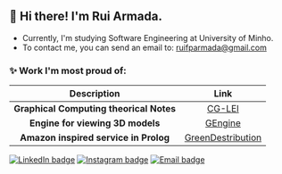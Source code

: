 ## 👋 Hi there! I'm Rui Armada.
- Currently, I'm studying Software Engineering at University of Minho.
- To contact me, you can send an email to: ruifparmada@gmail.com

### ✨ Work I'm most proud of:
| Description | Link |
| :---: | :---: |
| **Graphical Computing theorical Notes** | [CG-LEI](https://wide-joke-855.notion.site/Computa-o-Gr-fica-LEI-534cfe5f113e46298c8de27ebdcf3555) |
| **Engine for viewing 3D models** | [GEngine](https://github.com/RuiArmada/GEngine) |
| **Amazon inspired service in Prolog** | [GreenDestribution](https://github.com/RuiArmada/LEI/tree/main/LEI/3%20Year/1%20Semester/IA/Green-Distribution) |

[![LinkedIn badge](https://img.shields.io/badge/-RuiArmada-blue?style=flat&logo=linkedin)](https://www.linkedin.com/in/ruiarmada/)
[![Instagram badge](https://img.shields.io/badge/-RuiArmada-purple?style=flat&logo=Instagram&logoColor=white)](https://www.instagram.com/rui_armada98/)
[![Email badge](https://img.shields.io/badge/-RuiArmada-red?style=flat&logo=Gmail&logoColor=white)](mailto:ruifparmada@gmail.com)
